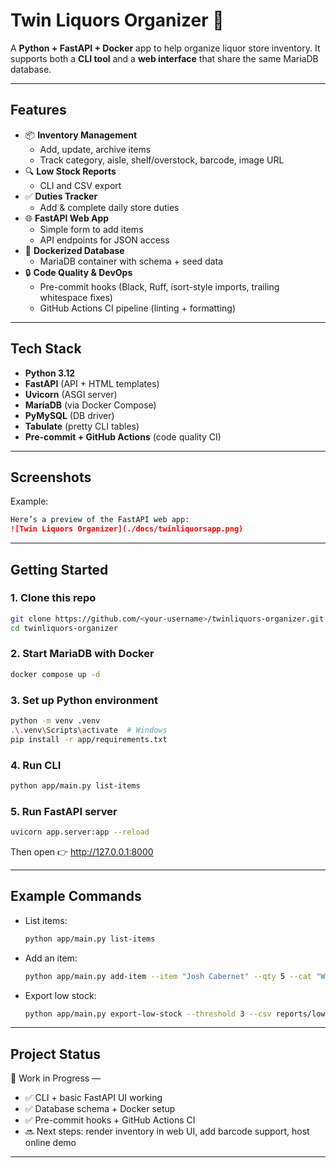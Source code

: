 # Twin Liquors Organizer 🍾

A **Python + FastAPI + Docker** app to help organize liquor store inventory.
It supports both a **CLI tool** and a **web interface** that share the same MariaDB database.

---

## Features
- 📦 **Inventory Management**
  - Add, update, archive items
  - Track category, aisle, shelf/overstock, barcode, image URL
- 🔍 **Low Stock Reports**
  - CLI and CSV export
- ✅ **Duties Tracker**
  - Add & complete daily store duties
- 🌐 **FastAPI Web App**
  - Simple form to add items
  - API endpoints for JSON access
- 🐳 **Dockerized Database**
  - MariaDB container with schema + seed data
- 🔒 **Code Quality & DevOps**
  - Pre-commit hooks (Black, Ruff, isort-style imports, trailing whitespace fixes)
  - GitHub Actions CI pipeline (linting + formatting)

---

## Tech Stack
- **Python 3.12**
- **FastAPI** (API + HTML templates)
- **Uvicorn** (ASGI server)
- **MariaDB** (via Docker Compose)
- **PyMySQL** (DB driver)
- **Tabulate** (pretty CLI tables)
- **Pre-commit + GitHub Actions** (code quality CI)

---

## Screenshots

Example:
```markdown
Here’s a preview of the FastAPI web app:
![Twin Liquors Organizer](./docs/twinliquorsapp.png)
```

---

## Getting Started

### 1. Clone this repo
```bash
git clone https://github.com/<your-username>/twinliquors-organizer.git
cd twinliquors-organizer
```

### 2. Start MariaDB with Docker
```bash
docker compose up -d
```

### 3. Set up Python environment
```bash
python -m venv .venv
.\.venv\Scripts\activate  # Windows
pip install -r app/requirements.txt
```

### 4. Run CLI
```bash
python app/main.py list-items
```

### 5. Run FastAPI server
```bash
uvicorn app.server:app --reload
```
Then open 👉 http://127.0.0.1:8000

---

## Example Commands
- List items:
  ```bash
  python app/main.py list-items
  ```
- Add an item:
  ```bash
  python app/main.py add-item --item "Josh Cabernet" --qty 5 --cat "Wine" --aisle "A1" --loc "shelf"
  ```
- Export low stock:
  ```bash
  python app/main.py export-low-stock --threshold 3 --csv reports/low_stock.csv
  ```

---

## Project Status
🚧 Work in Progress —
- ✅ CLI + basic FastAPI UI working
- ✅ Database schema + Docker setup
- ✅ Pre-commit hooks + GitHub Actions CI
- 🔜 Next steps: render inventory in web UI, add barcode support, host online demo

---
